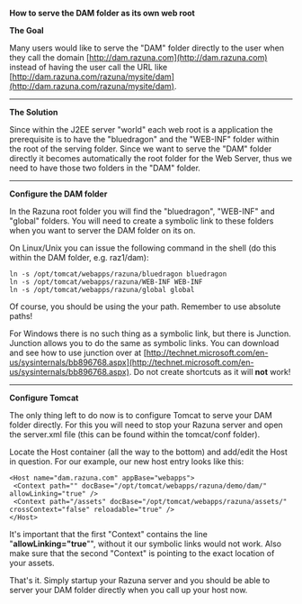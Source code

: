 **How to serve the DAM folder as its own web root**

**The Goal**

Many users would like to serve the "DAM" folder directly to the user when they call the domain [http://dam.razuna.com](http://dam.razuna.com) instead of having the user call the URL like [http://dam.razuna.com/razuna/mysite/dam](http://dam.razuna.com/razuna/mysite/dam).

___

**The Solution**

Since within the J2EE server "world" each web root is a application the prerequisite is to have the "bluedragon" and the "WEB-INF" folder within the root of the serving folder. Since we want to serve the "DAM" folder directly it becomes automatically the root folder for the Web Server, thus we need to have those two folders in the "DAM" folder.

___

**Configure the DAM folder**

In the Razuna root folder you will find the "bluedragon", "WEB-INF" and "global" folders. You will need to create a symbolic link to these folders when you want to server the DAM folder on its on.

On Linux/Unix you can issue the following command in the shell (do this within the DAM folder, e.g. raz1/dam):

```
ln -s /opt/tomcat/webapps/razuna/bluedragon bluedragon
ln -s /opt/tomcat/webapps/razuna/WEB-INF WEB-INF
ln -s /opt/tomcat/webapps/razuna/global global
```

Of course, you should be using the your path. Remember to use absolute paths!

For Windows there is no such thing as a symbolic link, but there is Junction. Junction allows you to do the same as symbolic links. You can download and see how to use junction over at [http://technet.microsoft.com/en-us/sysinternals/bb896768.aspx](http://technet.microsoft.com/en-us/sysinternals/bb896768.aspx). Do not create shortcuts as it will **not** work!

___

**Configure Tomcat**

The only thing left to do now is to configure Tomcat to serve your DAM folder directly. For this you will need to stop your Razuna server and open the server.xml file (this can be found within the tomcat/conf folder).

Locate the Host container (all the way to the bottom) and add/edit the Host in question. For our example, our new host entry looks like this:

```
<Host name="dam.razuna.com" appBase="webapps">
 <Context path="" docBase="/opt/tomcat/webapps/razuna/demo/dam/" allowLinking="true" />
 <Context path="/assets" docBase="/opt/tomcat/webapps/razuna/assets/" crossContext="false" reloadable="true" />
</Host>
```

It's important that the first "Context" contains the line "**allowLinking="true**"", without it our symbolic links would not work. Also make sure that the second "Context" is pointing to the exact location of your assets.

That's it. Simply startup your Razuna server and you should be able to server your DAM folder directly when you call up your host now.

